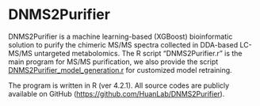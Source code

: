 # DNMS2Purifier
DNMS2Purifier is a machine learning-based (XGBoost) bioinformatic solution to purify the chimeric MS/MS spectra collected in DDA-based LC-MS/MS untargeted metabolomics.
The R script “DNMS2Purifier.r” is the main program for MS/MS purification, we also provide the script [DNMS2Purifier_model_generation.r](https://github.com/HuanLab/DNMS2Purifier/blob/main/DNMS2Purifier_model_generation.R) for customized model retraining.

The program is written in R (ver 4.2.1). All source codes are publicly available on GitHub (https://github.com/HuanLab/DNMS2Purifier).
